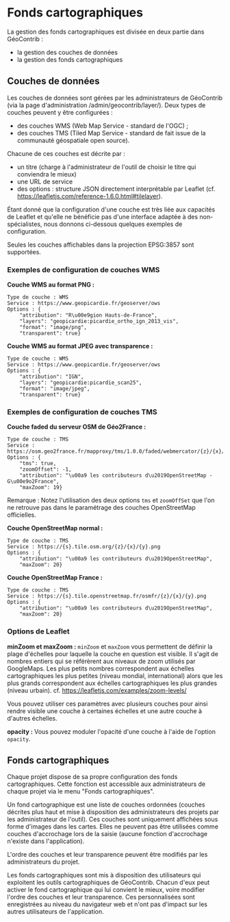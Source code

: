 # Fonds cartographiques

La gestion des fonds cartographiques est divisée en deux partie dans GéoContrib :
* la gestion des couches de données
* la gestion des fonds cartographiques

## Couches de données

Les couches de données sont gérées par les administrateurs de GéoContrib (via la page d'administration 
/admin/geocontrib/layer/).
Deux types de couches peuvent y être configurées :
* des couches WMS (Web Map Service - standard de l'OGC) ;
* des couches TMS (Tiled Map Service - standard de fait issue de la communauté géospatiale open source).

Chacune de ces couches est décrite par :
* un titre (charge à l'administrateur de l'outil de choisir le titre qui conviendra le mieux)
* une URL de service
* des options : structure JSON directement interprétable par Leaflet (cf. 
https://leafletjs.com/reference-1.6.0.html#tilelayer).

Étant donné que la configuration d'une couche est très liée aux capacités de Leaflet et qu'elle ne bénéficie pas d'une 
interface adaptée à des non-spécialistes, nous donnons ci-dessous quelques exemples de configuration.

Seules les couches affichables dans la projection EPSG:3857 sont supportées.

### Exemples de configuration de couches WMS

**Couche WMS au format PNG :**
```Titre : Ortho 2013 Picardie
Type de couche : WMS
Service : https://www.geopicardie.fr/geoserver/ows
Options : {
    "attribution": "R\u00e9gion Hauts-de-France",
    "layers": "geopicardie:picardie_ortho_ign_2013_vis",
    "format": "image/png",
    "transparent": true}
```

**Couche WMS au format JPEG avec transparence :**
```Titre : Scan25
Type de couche : WMS
Service : https://www.geopicardie.fr/geoserver/ows
Options : {
    "attribution": "IGN",
    "layers": "geopicardie:picardie_scan25",
    "format": "image/jpeg",
    "transparent": true}
```

### Exemples de configuration de couches TMS

**Couche faded du serveur OSM de Géo2France :**

```Titre : OSM Géo2France - Faded
Type de couche : TMS
Service : https://osm.geo2france.fr/mapproxy/tms/1.0.0/faded/webmercator/{z}/{x}/{y}.png
Options : {
    "tms": true,
    "zoomOffset": -1,
    "attribution": "\u00a9 les contributeurs d\u2019OpenStreetMap - G\u00e9o2France",
    "maxZoom": 19}
```
Remarque : Notez l'utilisation des deux options `tms` et `zoomOffSet` que l'on ne retrouve pas dans le paramétrage des 
couches OpenStreetMap officielles.

**Couche OpenStreetMap normal :**
```Titre : OpenStreetMap France
Type de couche : TMS
Service : https://{s}.tile.osm.org/{z}/{x}/{y}.png
Options : {
    "attribution": "\u00a9 les contributeurs d\u2019OpenStreetMap",
    "maxZoom": 20}
```

**Couche OpenStreetMap France :**
```Titre : OpenStreetMap France
Type de couche : TMS
Service : https://{s}.tile.openstreetmap.fr/osmfr/{z}/{x}/{y}.png
Options : {
    "attribution": "\u00a9 les contributeurs d\u2019OpenStreetMap",
    "maxZoom": 20}
```

### Options de Leaflet

**minZoom et maxZoom :**
`minZoom` et `maxZoom` vous permettent de définir la plage d'échelles pour laquelle la couche en question est visible.
Il s'agit de nombres entiers qui se référèrent aux niveaux de zoom utilisés par GoogleMaps.
Les plus petits nombres correspondent aux échelles cartographiques les plus petites (niveau mondial, international) 
alors que les plus grands correspondent aux échelles cartographiques les plus grandes (niveau urbain).
cf. https://leafletjs.com/examples/zoom-levels/

Vous pouvez utiliser ces paramètres avec plusieurs couches pour ainsi rendre visible une couche à certaines échelles et 
une autre couche à d'autres échelles.

**opacity :**
Vous pouvez moduler l'opacité d'une couche à l'aide de l'option `opacity`.

## Fonds cartographiques
Chaque projet dispose de sa propre configuration des fonds cartographiques. Cette fonction est accessible aux 
administrateurs de chaque projet via le menu "Fonds cartographiques".

Un fond cartographique est une liste de couches ordonnées (couches décrites plus haut et mise à disposition des 
administrateurs des projets par les administrateur de l'outil). Ces couches sont uniquement affichées sous forme 
d'images dans les cartes. Elles ne peuvent pas être utilisées comme couches d'accrochage lors de la saisie 
(aucune fonction d'accrochage n'existe dans l'application).

L'ordre des couches et leur transparence peuvent être modifiés par les administrateurs du projet.

Les fonds cartographiques sont mis à disposition des utilisateurs qui exploitent les outils cartographiques de 
GéoContrib. Chacun d'eux peut activer le fond cartographique qui lui convient le mieux, voire modifier l'ordre des
couches et leur transparence. Ces personnalisées sont enregistrées au niveau du navigateur web et n'ont pas d'impact 
sur les autres utilisateurs de l'application.
